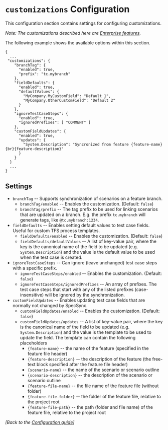 # `customizations` Configuration

This configuration section contains settings for configuring customizations.

*Note: The customizations described here are [Enterprise features](../licensing.md).* 

The following example shows the available options within this section.

```
{
  ...
 "customizations": {
    "branchTag": {
      "enabled": true,
      "prefix": "tc.mybranch"
    },
    "fieldDefaults": {
      "enabled": true,
      "defaultValues": {
        "MyCompany.MyCustomField": "Default 1",
        "MyCompany.OtherCustomField": "Default 2"
      }
    },
    "ignoreTestCaseSteps": {
      "enabled": true,
      "ignoredPrefixes": [ "COMMENT" ]
    },
    "customFieldUpdates": {
      "enabled": true,
      "updates": {
        "System.Description": "Syncronized from feature {feature-name}{br}{feature-description}"
      }
    }
  }
  ...
}
```

## Settings

* `branchTag` -- Supports synchronization of scenarios on a feature branch.
  * `branchTag/enabled` -- Enables the customization. (Default: `false`)
  * `branchTag/prefix` -- The tag prefix to be used for linking scenarios that are updated on a branch. E.g. the prefix `tc.mybranch` will generate tags, like `@tc.mybranch:1234`.
* `fieldDefaults` -- Enables setting default values to test case fields. Useful for custom TFS process templates.
  * `fieldDefaults/enabled` -- Enables the customization. (Default: `false`)
  * `fieldDefaults/defaultValues` -- A list of key-value pair, where the key is the canonical name of the field to be updated (e.g. `System.Description`) and the value is the default value to be used when the test case is created. 
* `ignoreTestCaseSteps` -- Can ignore (leave unchanged) test case steps with a specific prefix.
  * `ignoreTestCaseSteps/enabled` -- Enables the customization. (Default: `false`)
  * `ignoreTestCaseSteps/ignoredPrefixes` -- An array of prefixes. The test case steps that start with any of the listed prefixes (case-insensitive) will be ignored by the synchronization.
* `customFieldUpdates` -- Enables updating test case fields that are normally not changed by SpecSync.
  * `customFieldUpdates/enabled` -- Enables the customization. (Default: `false`)
  * `customFieldUpdates/updates` -- A list of key-value pair, where the key is the canonical name of the field to be updated (e.g. `System.Description`) and the value is the template to be used to update the field. The template can contain the following placeholders
    * `{feature-name}` -- the name of the feature (specified in the feature file header)
    * `{feature-description}` -- the description of the feature (the free-text block specified after the feature file header)
    * `{scenario-name}` -- the name of the scenario or scenario outline
    * `{scenario-description}` -- the description of the scenario or scenario outline 
    * `{feature-file-name}` -- the file name of the feature file (without folder)
    * `{feature-file-folder}` -- the folder of the feature file, relative to the project root
    * `{feature-file-path}` -- the path (folder and file name) of the feature file, relative to the project root

*[Back to the [Configuration guide](../configuration.md)]*